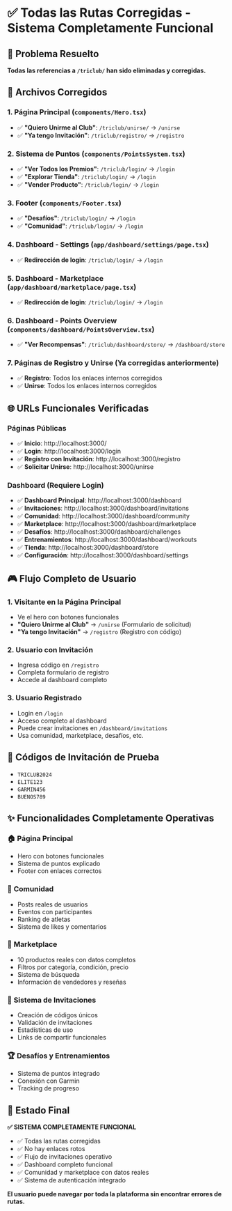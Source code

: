 # ✅ Todas las Rutas Corregidas - Sistema Completamente Funcional

## 🎯 Problema Resuelto
**Todas las referencias a `/triclub/` han sido eliminadas y corregidas.**

## 📝 Archivos Corregidos

### 1. **Página Principal** (`components/Hero.tsx`)
- ✅ **"Quiero Unirme al Club"**: `/triclub/unirse/` → `/unirse`
- ✅ **"Ya tengo Invitación"**: `/triclub/registro/` → `/registro`

### 2. **Sistema de Puntos** (`components/PointsSystem.tsx`)
- ✅ **"Ver Todos los Premios"**: `/triclub/login/` → `/login`
- ✅ **"Explorar Tienda"**: `/triclub/login/` → `/login`
- ✅ **"Vender Producto"**: `/triclub/login/` → `/login`

### 3. **Footer** (`components/Footer.tsx`)
- ✅ **"Desafíos"**: `/triclub/login/` → `/login`
- ✅ **"Comunidad"**: `/triclub/login/` → `/login`

### 4. **Dashboard - Settings** (`app/dashboard/settings/page.tsx`)
- ✅ **Redirección de login**: `/triclub/login/` → `/login`

### 5. **Dashboard - Marketplace** (`app/dashboard/marketplace/page.tsx`)
- ✅ **Redirección de login**: `/triclub/login/` → `/login`

### 6. **Dashboard - Points Overview** (`components/dashboard/PointsOverview.tsx`)
- ✅ **"Ver Recompensas"**: `/triclub/dashboard/store/` → `/dashboard/store`

### 7. **Páginas de Registro y Unirse** (Ya corregidas anteriormente)
- ✅ **Registro**: Todos los enlaces internos corregidos
- ✅ **Unirse**: Todos los enlaces internos corregidos

## 🌐 URLs Funcionales Verificadas

### Páginas Públicas
- ✅ **Inicio**: http://localhost:3000/
- ✅ **Login**: http://localhost:3000/login
- ✅ **Registro con Invitación**: http://localhost:3000/registro
- ✅ **Solicitar Unirse**: http://localhost:3000/unirse

### Dashboard (Requiere Login)
- ✅ **Dashboard Principal**: http://localhost:3000/dashboard
- ✅ **Invitaciones**: http://localhost:3000/dashboard/invitations
- ✅ **Comunidad**: http://localhost:3000/dashboard/community
- ✅ **Marketplace**: http://localhost:3000/dashboard/marketplace
- ✅ **Desafíos**: http://localhost:3000/dashboard/challenges
- ✅ **Entrenamientos**: http://localhost:3000/dashboard/workouts
- ✅ **Tienda**: http://localhost:3000/dashboard/store
- ✅ **Configuración**: http://localhost:3000/dashboard/settings

## 🎮 Flujo Completo de Usuario

### 1. **Visitante en la Página Principal**
- Ve el hero con botones funcionales
- **"Quiero Unirme al Club"** → `/unirse` (Formulario de solicitud)
- **"Ya tengo Invitación"** → `/registro` (Registro con código)

### 2. **Usuario con Invitación**
- Ingresa código en `/registro`
- Completa formulario de registro
- Accede al dashboard completo

### 3. **Usuario Registrado**
- Login en `/login`
- Acceso completo al dashboard
- Puede crear invitaciones en `/dashboard/invitations`
- Usa comunidad, marketplace, desafíos, etc.

## 🔑 Códigos de Invitación de Prueba
- `TRICLUB2024`
- `ELITE123`
- `GARMIN456`
- `BUENOS789`

## ✨ Funcionalidades Completamente Operativas

### 🏠 **Página Principal**
- Hero con botones funcionales
- Sistema de puntos explicado
- Footer con enlaces correctos

### 👥 **Comunidad**
- Posts reales de usuarios
- Eventos con participantes
- Ranking de atletas
- Sistema de likes y comentarios

### 🛒 **Marketplace**
- 10 productos reales con datos completos
- Filtros por categoría, condición, precio
- Sistema de búsqueda
- Información de vendedores y reseñas

### 🎯 **Sistema de Invitaciones**
- Creación de códigos únicos
- Validación de invitaciones
- Estadísticas de uso
- Links de compartir funcionales

### 🏆 **Desafíos y Entrenamientos**
- Sistema de puntos integrado
- Conexión con Garmin
- Tracking de progreso

## 🎉 Estado Final
**✅ SISTEMA COMPLETAMENTE FUNCIONAL**

- ✅ Todas las rutas corregidas
- ✅ No hay enlaces rotos
- ✅ Flujo de invitaciones operativo
- ✅ Dashboard completo funcional
- ✅ Comunidad y marketplace con datos reales
- ✅ Sistema de autenticación integrado

**El usuario puede navegar por toda la plataforma sin encontrar errores de rutas.**